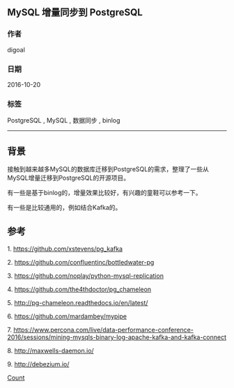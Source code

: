 ## MySQL 增量同步到 PostgreSQL    
            
### 作者           
digoal            
            
### 日期          
2016-10-20         
            
### 标签          
PostgreSQL , MySQL , 数据同步 , binlog     
            
----        
            
## 背景    
接触到越来越多MySQL的数据库迁移到PostgreSQL的需求，整理了一些从MySQL增量迁移到PostgreSQL的开源项目。  
  
有一些是基于binlog的，增量效果比较好，有兴趣的童鞋可以参考一下。  
  
有一些是比较通用的，例如结合Kafka的。  
  
## 参考
1\. https://github.com/xstevens/pg_kafka  
  
2\. https://github.com/confluentinc/bottledwater-pg  
  
3\. https://github.com/noplay/python-mysql-replication  
  
4\. https://github.com/the4thdoctor/pg_chameleon  
  
5\. http://pg-chameleon.readthedocs.io/en/latest/  
  
6\. https://github.com/mardambey/mypipe  
  
7\. https://www.percona.com/live/data-performance-conference-2016/sessions/mining-mysqls-binary-log-apache-kafka-and-kafka-connect  
  
8\. http://maxwells-daemon.io/  
  
9\. http://debezium.io/  
  
[Count](http://info.flagcounter.com/h9V1)      
        

